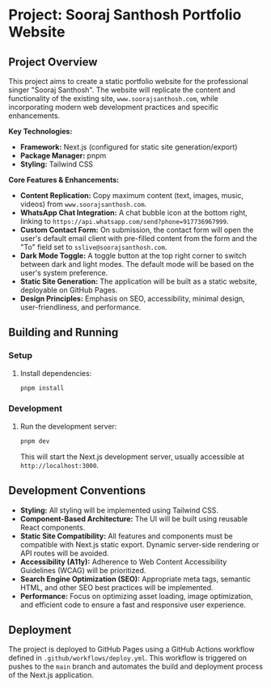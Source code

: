 # Project: Sooraj Santhosh Portfolio Website

## Project Overview

This project aims to create a static portfolio website for the professional singer "Sooraj Santhosh". The website will replicate the content and functionality of the existing site, `www.soorajsanthosh.com`, while incorporating modern web development practices and specific enhancements.

**Key Technologies:**
*   **Framework:** Next.js (configured for static site generation/export)
*   **Package Manager:** pnpm
*   **Styling:** Tailwind CSS

**Core Features & Enhancements:**
*   **Content Replication:** Copy maximum content (text, images, music, videos) from `www.soorajsanthosh.com`.
*   **WhatsApp Chat Integration:** A chat bubble icon at the bottom right, linking to `https://api.whatsapp.com/send?phone=917736967999`.
*   **Custom Contact Form:** On submission, the contact form will open the user's default email client with pre-filled content from the form and the "To" field set to `sslive@soorajsanthosh.com`.
*   **Dark Mode Toggle:** A toggle button at the top right corner to switch between dark and light modes. The default mode will be based on the user's system preference.
*   **Static Site Generation:** The application will be built as a static website, deployable on GitHub Pages.
*   **Design Principles:** Emphasis on SEO, accessibility, minimal design, user-friendliness, and performance.

## Building and Running

### Setup
1.  Install dependencies:
    ```bash
    pnpm install
    ```

### Development
1.  Run the development server:
    ```bash
    pnpm dev
    ```
    This will start the Next.js development server, usually accessible at `http://localhost:3000`.

## Development Conventions

*   **Styling:** All styling will be implemented using Tailwind CSS.
*   **Component-Based Architecture:** The UI will be built using reusable React components.
*   **Static Site Compatibility:** All features and components must be compatible with Next.js static export. Dynamic server-side rendering or API routes will be avoided.
*   **Accessibility (A11y):** Adherence to Web Content Accessibility Guidelines (WCAG) will be prioritized.
*   **Search Engine Optimization (SEO):** Appropriate meta tags, semantic HTML, and other SEO best practices will be implemented.
*   **Performance:** Focus on optimizing asset loading, image optimization, and efficient code to ensure a fast and responsive user experience.

## Deployment

The project is deployed to GitHub Pages using a GitHub Actions workflow defined in `.github/workflows/deploy.yml`. This workflow is triggered on pushes to the `main` branch and automates the build and deployment process of the Next.js application.
